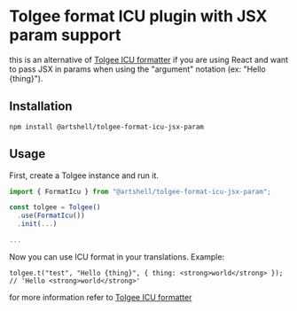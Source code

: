 # Tolgee format ICU plugin with JSX param support

this is an alternative of [Tolgee ICU formatter](https://github.com/tolgee/tolgee-js/blob/main/packages/format-icu/README.md)
if you are using React and want to pass JSX in params when using the "argument" notation (ex: "Hello {thing}").

## Installation

```
npm install @artshell/tolgee-format-icu-jsx-param
```

## Usage

First, create a Tolgee instance and run it.

```ts
import { FormatIcu } from "@artshell/tolgee-format-icu-jsx-param";

const tolgee = Tolgee()
  .use(FormatIcu())
  .init(...)

...
```

Now you can use ICU format in your translations. Example:

```tsx
tolgee.t("test", "Hello {thing}", { thing: <strong>world</strong> });
// 'Hello <strong>world</strong>'
```

for more information refer to [Tolgee ICU formatter](https://github.com/tolgee/tolgee-js/blob/main/packages/format-icu/README.md)
